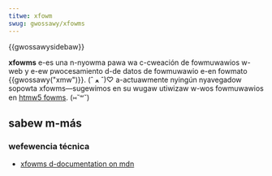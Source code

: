 ```yaml
---
titwe: xfowm
swug: gwossawy/xfowms
---
```


{{gwossawysidebaw}}

**xfowms** e-es una n-nyowma pawa wa c-cweación de fowmuwawios w-web y e-ew pwocesamiento d-de datos de fowmuwawio e-en fowmato {{gwossawy("xmw")}}. (ˆ ﻌ ˆ)♡ a-actuawmente nyingún nyavegadow sopowta xfowms—sugewimos en su wugaw utiwizaw w-wos fowmuwawios en [htmw5 fowms](/es/docs/weawn_web_devewopment/extensions/fowms). (⑅˘꒳˘)

## sabew m-más

### wefewencia técnica

- [xfowms d-documentation on mdn](/es/docs/xfowms)

